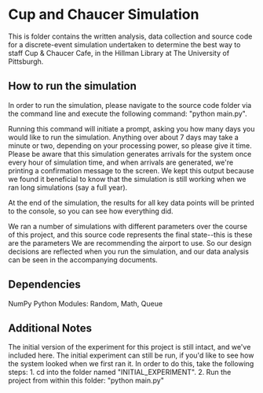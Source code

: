 # Cup and Chaucer Simulation
This is folder contains the written analysis, data collection and source code
for a discrete-event simulation undertaken to determine the best way to staff
Cup & Chaucer Cafe, in the Hillman Library at The University of Pittsburgh.

## How to run the simulation
In order to run the simulation, please navigate to the source code folder via
the command line and execute the following command:  "python main.py".

Running this command will initiate a prompt, asking you how many days you would
like to run the simulation. Anything over about 7 days may take a minute or two,
depending on your processing power, so please give it time. Please be aware that
this simulation generates arrivals for the system once every hour of simulation time,
and when arrivals are generated, we're printing a confirmation message to the screen.
We kept this output because we found it beneficial to know that the simulation is still 
working when we ran long simulations (say a full year).

At the end of the simulation, the results for all key data points will be printed to the
console, so you can see how everything did.

We ran a number of simulations with different parameters over the course of this project,
and this source code represents the final state--this is these are the parameters
We are recommending the airport to use. So our design decisions are reflected when
you run the simulation, and our data analysis can be seen in the accompanying documents.


## Dependencies
NumPy
Python Modules: Random, Math, Queue

## Additional Notes
The initial version of the experiment for this project is still intact, and we've included here. 
The initial experiment can still be run, if you'd like to see how the system looked when we first ran it. 
In order to do this, take the following steps: 
    1.  cd into the folder named "INITIAL_EXPERIMENT".
    2.  Run the project from within this folder:  "python main.py"

